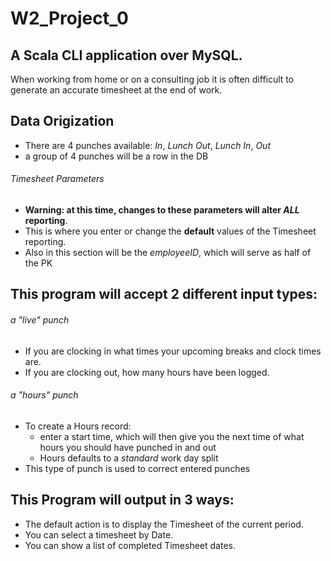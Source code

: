 # W2_Project_0
## A Scala CLI application over MySQL.
When working from home or on a consulting job it is often difficult to generate an accurate timesheet at the end of work.

## Data Origization
- There are 4 punches available: _In_, _Lunch Out_, _Lunch In_, _Out_
- a group of 4 punches will be a row in the DB
###### Timesheet Parameters
- **Warning: at this time, changes to these parameters will alter _ALL_ reporting**.
- This is where you enter or change the **default** values of the Timesheet reporting.
- Also in this section will be the _employeeID_, which will serve as half of the PK

## This program will accept 2 different input types:
###### a "live" punch
- If you are clocking in what times your upcoming breaks and clock times are.
- If you are clocking out, how many hours have been logged.
###### a "hours" punch
- To create a Hours record: 
  - enter a start time, which will then give you the next time of what hours you should have punched in and out 
  - Hours defaults to a _standard_ work day split
- This type of punch is used to correct entered punches

## This Program will output in 3 ways:
- The default action is to display the Timesheet of the current period.
- You can select a timesheet by Date.
- You can show a list of completed Timesheet dates.
